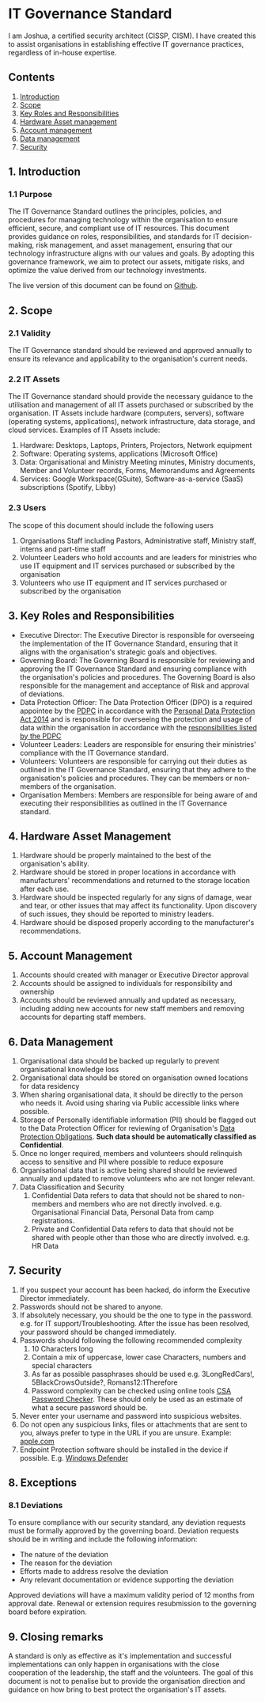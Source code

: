 # IT Governance Standard

I am Joshua, a certified security architect (CISSP, CISM). I have created this to assist organisations in establishing effective IT governance practices, regardless of in-house expertise.

## Contents

1. [Introduction](#1-introduction)
2. [Scope](#2-scope)
3. [Key Roles and Responsibilities](#3-key-roles-and-responsibilities)
4. [Hardware Asset management](#4-hardware-asset-management)
5. [Account management](#5-account-management)
6. [Data management](#6-data-management)
7. [Security](#7-security)

## 1. Introduction

### 1.1 Purpose

The IT Governance Standard outlines the principles, policies, and procedures for managing technology within the organisation to ensure efficient, secure, and compliant use of IT resources. This document provides guidance on roles, responsibilities, and standards for IT decision-making, risk management, and asset management, ensuring that our technology infrastructure aligns with our values and goals. By adopting this governance framework, we aim to protect our assets, mitigate risks, and optimize the value derived from our technology investments.

The live version of this document can be found on [Github](https://jtzs.github.io/IT-governance/).

## 2. Scope

### 2.1 Validity

The IT Governance standard should be reviewed and approved annually to ensure its relevance and applicability to the organisation's current needs. 

### 2.2 IT Assets

The IT Governance standard should provide the necessary guidance to the utilisation and management of all IT assets purchased or subscribed by the organisation. IT Assets include hardware (computers, servers), software (operating systems, applications), network infrastructure, data storage, and cloud services. Examples of IT Assets include:

1. Hardware: Desktops, Laptops, Printers, Projectors, Network equipment
2. Software: Operating systems, applications (Microsoft Office)
3. Data: Organisational and Ministry Meeting minutes, Ministry documents, Member and Volunteer records, Forms, Memorandums and Agreements
4. Services: Google Workspace(GSuite), Software-as-a-service (SaaS) subscriptions (Spotify, Libby)

### 2.3 Users

The scope of this document should include the following users

1. Organisations Staff including Pastors, Administrative staff, Ministry staff, interns and part-time staff
2. Volunteer Leaders who hold accounts and are leaders for ministries who use IT equipment and IT services purchased or subscribed by the organisation
3. Volunteers who use IT equipment and IT services purchased or subscribed by the organisation

## 3. Key Roles and Responsibilities

- Executive Director: The Executive Director is responsible for overseeing the implementation of the IT Governance Standard, ensuring that it aligns with the organisation's strategic goals and objectives. 
- Governing Board: The Governing Board is responsible for reviewing and approving the IT Governance Standard and ensuring compliance with the organisation's policies and procedures. The Governing Board is also responsible for the management and acceptance of Risk and approval of deviations.
- Data Protection Officer: The Data Protection Officer (DPO) is a required appointee by the [PDPC](https://www.pdpc.gov.sg/) in accordance with the [Personal Data Protection Act 2014](https://sso.agc.gov.sg/Act/PDPA2012?ProvIds=P13-#pr11-) and is responsible for overseeing the protection and usage of data within the organisation in accordance with the [responsibilities listed by the PDPC](https://www.pdpc.gov.sg/overview-of-pdpa/data-protection/business-owner/data-protection-officers)
- Volunteer Leaders: Leaders are responsible for ensuring their ministries' compliance with the IT Governance standard.
- Volunteers: Volunteers are responsible for carrying out their duties as outlined in the IT Governance Standard, ensuring that they adhere to the organisation's policies and procedures. They can be members or non-members of the organisation.
- Organisation Members: Members are responsible for being aware of and executing their responsibilities as outlined in the IT Governance standard.

## 4. Hardware Asset Management

1. Hardware should be properly maintained to the best of the organisation's ability.
2. Hardware should be stored in proper locations in accordance with manufacturers' recommendations and returned to the storage location after each use.
3. Hardware should be inspected regularly for any signs of damage, wear and tear, or other issues that may affect its functionality. Upon discovery of such issues, they should be reported to ministry leaders.
4. Hardware should be disposed properly according to the manufacturer's recommendations.

## 5. Account Management

1. Accounts should created with manager or Executive Director approval
2. Accounts should be assigned to individuals for responsibility and ownership
3. Accounts should be reviewed annually and updated as necessary, including adding new accounts for new staff members and removing accounts for departing staff members.

## 6. Data Management

1. Organisational data should be backed up regularly to prevent organisational knowledge loss
2. Organisational data should be stored on organisation owned locations for data residency
3. When sharing organisational data, it should be directly to the person who needs it. Avoid using sharing via Public accessible links where possible.
4. Storage of Personally identifiable information (PII) should be flagged out to the Data Protection Officer for reviewing of Organisation's [Data Protection Obligations](https://www.pdpc.gov.sg/overview-of-pdpa/the-legislation/personal-data-protection-act/data-protection-obligations). **Such data should be automatically classified as Confidential**.
5. Once no longer required, members and volunteers should relinquish access to sensitive and PII where possible to reduce exposure
6. Organisational data that is active being shared should be reviewed annually and updated to remove volunteers who are not longer relevant.
7. Data Classification and Security
    1. Confidential Data refers to data that should not be shared to non-members and members who are not directly involved. e.g. Organisational Financial Data, Personal Data from camp registrations.
    2. Private and Confidential Data refers to data that should not be shared with people other than those who are directly involved. e.g. HR Data

## 7. Security

1. If you suspect your account has been hacked, do inform the Executive Director immediately.
2. Passwords should not be shared to anyone. 
3. If absolutely necessary, you should be the one to type in the password. e.g. for IT support/Troubleshooting. After the issue has been resolved, your password should be changed immediately.
4. Passwords should following the following recommended complexity
    1. 10 Characters long
    2. Contain a mix of uppercase, lower case Characters, numbers and special characters
    3. As far as possible passphrases should be used e.g. 3LongRedCars!, 5BlackCrowsOutside?, Romans12:1Therefore
    4. Password complexity can be checked using online tools [CSA Password Checker](https://ihp.csa.gov.sg/password-checker). These should only be used as an estimate of what a secure password should be.
5. Never enter your username and password into suspicious websites.
6. Do not open any suspicious links, files or attachments that are sent to you, always prefer to type in the URL if you are unsure.  Example: [apple.com](https://www.xn--80ak6aa92e.com/)
7. Endpoint Protection software should be installed in the device if possible. E.g. [Windows Defender](https://www.microsoft.com/en-sg/windows/comprehensive-security)

## 8. Exceptions

### 8.1 Deviations

To ensure compliance with our security standard, any deviation requests must be formally approved by the governing board. Deviation requests should be in writing and include the following information:
- The nature of the deviation
- The reason for the deviation
- Efforts made to address resolve the deviation
- Any relevant documentation or evidence supporting the deviation

Approved deviations will have a maximum validity period of 12 months from approval date. Renewal or extension requires resubmission to the governing board before expiration.

## 9. Closing remarks

A standard is only as effective as it's implementation and successful implementations can only happen in organisations with the close cooperation of the leadership, the staff and the volunteers. The goal of this document is not to penalise but to provide the organisation direction and guidance on how bring to best protect the organisation's IT assets.